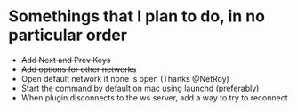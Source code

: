 Somethings that I plan to do, in no particular order
=====================================================

- ~~Add Next and Prev Keys~~
- ~~Add options for other networks~~
- Open default network if none is open (Thanks @NetRoy)
- Start the command by default on mac using launchd (preferably)
- When plugin disconnects to the ws server, add a way to try to reconnect
